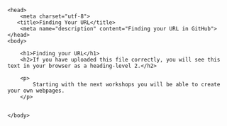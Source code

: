 
<!DOCTYPE html>
<html>
    
    <head>
        <meta charset="utf-8">
       <title>Finding Your URL</title>
        <meta name="description" content="Finding your URL in GitHub">
    </head>
    <body>
        
        <h1>Finding your URL</h1>
        <h2>If you have uploaded this file correctly, you will see this text in your browser as a heading-level 2.</h2>
        
        <p>
            Starting with the next workshops you will be able to create your own webpages.
        </p>
        
    
    </body>
</html>
